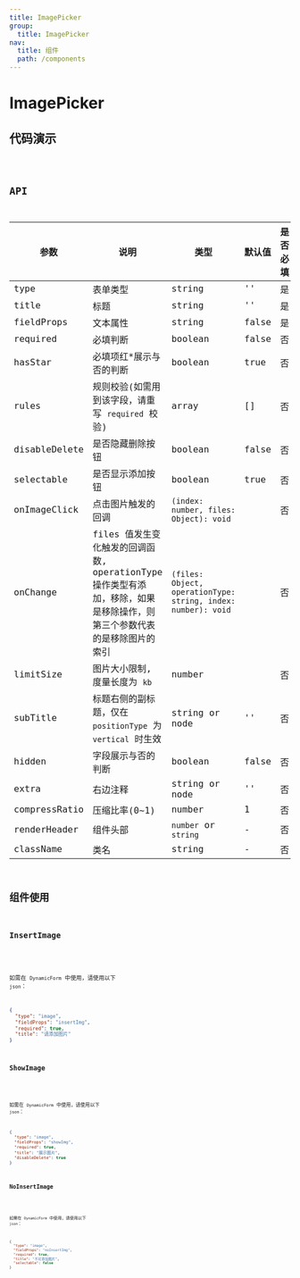 ```yaml
---
title: ImagePicker
group:
  title: ImagePicker
nav:
  title: 组件
  path: /components
---
```


# ImagePicker

## 代码演示

<code src="./demo/index.tsx" />

## API

| 参数          | 说明                                                                                                                   | 类型                                                          | 默认值 | 是否必填 |
| ------------- | ---------------------------------------------------------------------------------------------------------------------- | ------------------------------------------------------------- | ------ | -------- |
| type          | 表单类型                                                                                                               | string                                                        | ''     | 是       |
| title         | 标题                                                                                                                   | string                                                        | ''     | 是       |
| fieldProps    | 文本属性                                                                                                               | string                                                        | false  | 是       |
| required      | 必填判断                                                                                                               | boolean                                                       | false  | 否       |
| hasStar       | 必填项红\*展示与否的判断                                                                                               | boolean                                                       | true   | 否       |
| rules         | 规则校验(如需用到该字段，请重写 `required` 校验)                                                                       | array                                                         | []     | 否       |
| disableDelete | 是否隐藏删除按钮                                                                                                       | boolean                                                       | false  | 否       |
| selectable    | 是否显示添加按钮                                                                                                       | boolean                                                       | true   | 否       |
| onImageClick  | 点击图片触发的回调                                                                                                     | `(index: number, files: Object): void`                        |        | 否       |
| onChange      | files 值发生变化触发的回调函数, operationType 操作类型有添加，移除，如果是移除操作，则第三个参数代表的是移除图片的索引 | `(files: Object, operationType: string, index: number): void` |        | 否       |
| limitSize     | 图片大小限制, 度量长度为 `kb`                                                                                          | number                                                        |        | 否       |
| subTitle      | 标题右侧的副标题，仅在 `positionType` 为 `vertical` 时生效                                                             | string or node                                                | ''     | 否       |
| hidden        | 字段展示与否的判断                                                                                                     | boolean                                                       | false  | 否       |
| extra         | 右边注释                                                                                                               | string or node                                                | ''     | 否       |
| compressRatio | 压缩比率(0~1)                                                                                                          | number                                                        | 1      | 否       |
| renderHeader  | 组件头部                                                                                                               | `number` or `string`                                          | -      | 否       |
| className     | 类名                                                                                                                   | string                                                        | -      | 否       |

## 组件使用

### InsertImage

<code src="./demo/insertImg.tsx" />

如需在 `DynamicForm` 中使用，请使用以下 `json`：

```json
{
  "type": "image",
  "fieldProps": "insertImg",
  "required": true,
  "title": "请添加图片"
}
```

### ShowImage

<code src="./demo/showImg.tsx" />

如需在 `DynamicForm` 中使用，请使用以下 `json`：

```json
{
  "type": "image",
  "fieldProps": "showImg",
  "required": true,
  "title": "展示图片",
  "disableDelete": true
}
```

### NoInsertImage

<code src="./demo/noInsertImg.tsx" />

如需在 `DynamicForm` 中使用，请使用以下 `json`：

```json
{
  "type": "image",
  "fieldProps": "noInsertImg",
  "required": true,
  "title": "不可添加图片",
  "selectable": false
}
```
